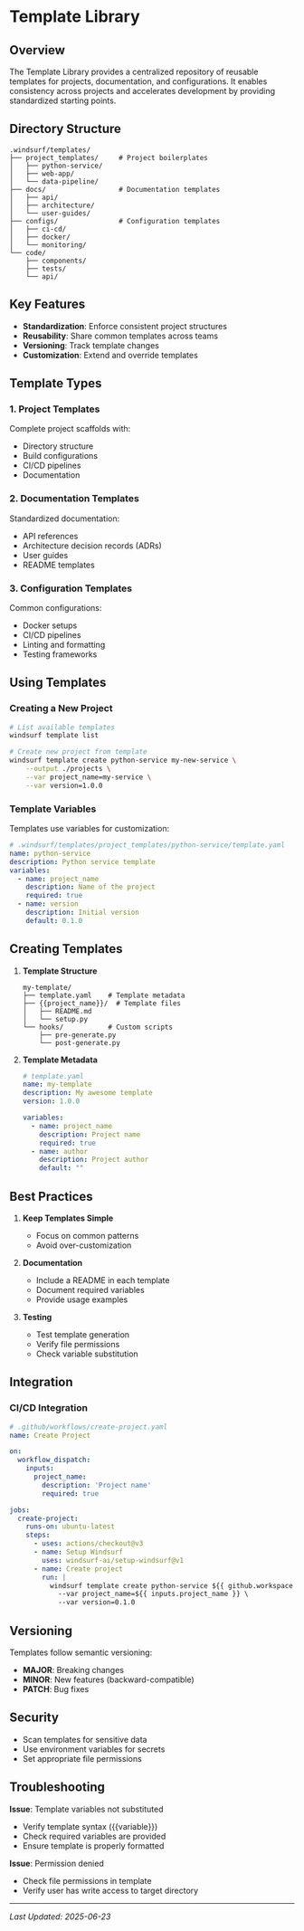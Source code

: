 # Template Library

## Overview

The Template Library provides a centralized repository of reusable templates for projects, documentation, and configurations. It enables consistency across projects and accelerates development by providing standardized starting points.

## Directory Structure

```
.windsurf/templates/
├── project_templates/     # Project boilerplates
│   ├── python-service/
│   ├── web-app/
│   └── data-pipeline/
├── docs/                  # Documentation templates
│   ├── api/
│   ├── architecture/
│   └── user-guides/
├── configs/               # Configuration templates
│   ├── ci-cd/
│   ├── docker/
│   └── monitoring/
└── code/
    ├── components/
    ├── tests/
    └── api/
```

## Key Features

- **Standardization**: Enforce consistent project structures
- **Reusability**: Share common templates across teams
- **Versioning**: Track template changes
- **Customization**: Extend and override templates

## Template Types

### 1. Project Templates
Complete project scaffolds with:
- Directory structure
- Build configurations
- CI/CD pipelines
- Documentation

### 2. Documentation Templates
Standardized documentation:
- API references
- Architecture decision records (ADRs)
- User guides
- README templates

### 3. Configuration Templates
Common configurations:
- Docker setups
- CI/CD pipelines
- Linting and formatting
- Testing frameworks

## Using Templates

### Creating a New Project
```bash
# List available templates
windsurf template list

# Create new project from template
windsurf template create python-service my-new-service \
    --output ./projects \
    --var project_name=my-service \
    --var version=1.0.0
```

### Template Variables
Templates use variables for customization:

```yaml
# .windsurf/templates/project_templates/python-service/template.yaml
name: python-service
description: Python service template
variables:
  - name: project_name
    description: Name of the project
    required: true
  - name: version
    description: Initial version
    default: 0.1.0
```

## Creating Templates

1. **Template Structure**
   ```
   my-template/
   ├── template.yaml    # Template metadata
   ├── {{project_name}}/  # Template files
   │   ├── README.md
   │   └── setup.py
   └── hooks/           # Custom scripts
       ├── pre-generate.py
       └── post-generate.py
   ```

2. **Template Metadata**
   ```yaml
   # template.yaml
   name: my-template
   description: My awesome template
   version: 1.0.0
   
   variables:
     - name: project_name
       description: Project name
       required: true
     - name: author
       description: Project author
       default: ""
   ```

## Best Practices

1. **Keep Templates Simple**
   - Focus on common patterns
   - Avoid over-customization

2. **Documentation**
   - Include a README in each template
   - Document required variables
   - Provide usage examples

3. **Testing**
   - Test template generation
   - Verify file permissions
   - Check variable substitution

## Integration

### CI/CD Integration
```yaml
# .github/workflows/create-project.yaml
name: Create Project

on:
  workflow_dispatch:
    inputs:
      project_name:
        description: 'Project name'
        required: true

jobs:
  create-project:
    runs-on: ubuntu-latest
    steps:
      - uses: actions/checkout@v3
      - name: Setup Windsurf
        uses: windsurf-ai/setup-windsurf@v1
      - name: Create project
        run: |
          windsurf template create python-service ${{ github.workspace }}/${{ inputs.project_name }} \
            --var project_name=${{ inputs.project_name }} \
            --var version=0.1.0
```

## Versioning

Templates follow semantic versioning:
- **MAJOR**: Breaking changes
- **MINOR**: New features (backward-compatible)
- **PATCH**: Bug fixes

## Security

- Scan templates for sensitive data
- Use environment variables for secrets
- Set appropriate file permissions

## Troubleshooting

**Issue**: Template variables not substituted
- Verify template syntax ({{variable}})
- Check required variables are provided
- Ensure template is properly formatted

**Issue**: Permission denied
- Check file permissions in template
- Verify user has write access to target directory

---
*Last Updated: 2025-06-23*
